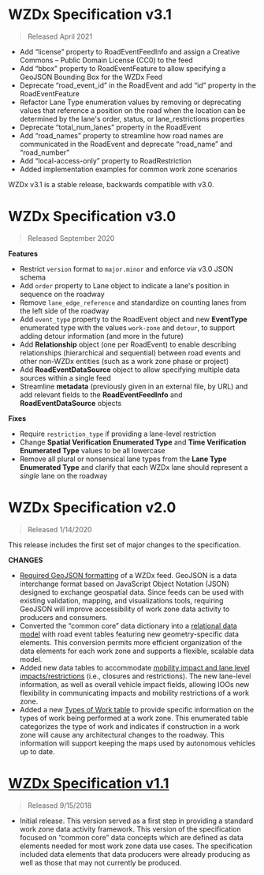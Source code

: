 # WZDx Specification v3.1
> Released April 2021

*	Add “license” property to RoadEventFeedInfo and assign a Creative Commons – Public Domain License (CC0) to the feed
*	Add “bbox” property to RoadEventFeature to allow specifying a GeoJSON Bounding Box for the WZDx Feed 
*	Deprecate “road_event_id” in the RoadEvent and add “id” property in the RoadEventFeature 
*	Refactor Lane Type enumeration values by removing or deprecating values that reference a position on the road when the location can be determined by the lane's order, status, or lane_restrictions properties
*	Deprecate “total_num_lanes” property in the RoadEvent 
*	Add “road_names” property to streamline how road names are communicated in the RoadEvent and deprecate “road_name” and “road_number”
*	Add “local-access-only” property to RoadRestriction 
*	Added implementation examples for common work zone scenarios

WZDx v3.1 is a stable release, backwards compatible with v3.0.


# WZDx Specification v3.0
> Released September 2020

**Features**
* Restrict `version` format to `major.minor` and enforce via v3.0 JSON schema
* Add `order` property to Lane object to indicate a lane's position in sequence on the roadway
* Remove `lane_edge_reference` and standardize on counting lanes from the left side of the roadway
* Add `event_type` property to the RoadEvent object and new **EventType** enumerated type with the values `work-zone` and `detour`, to support adding detour information (and more in the future)
* Add **Relationship** object (one per RoadEvent) to enable describing relationships (hierarchical and sequential) between road events and other non-WZDx entities (such as a work zone phase or project)
* Add **RoadEventDataSource** object to allow specifying multiple data sources within a single feed
* Streamline **metadata** (previously given in an external file, by URL) and add relevant fields to the **RoadEventFeedInfo** and **RoadEventDataSource** objects

**Fixes**
* Require `restriction_type` if providing a lane-level restriction
* Change **Spatial Verification Enumerated Type** and **Time Verification Enumerated Type** values to be all lowercase
* Remove all plural or nonsensical lane types from the **Lane Type Enumerated Type** and clarify that each WZDx lane should represent a *single* lane on the roadway

# WZDx Specification v2.0

> Released 1/14/2020

This release includes the first set of major changes to the specification. 

**CHANGES**
* [Required GeoJSON formatting](https://github.com/usdot-jpo-ode/jpo-wzdx/pull/53) of a WZDx feed. GeoJSON is a data interchange format based on JavaScript Object Notation (JSON) designed to exchange geospatial data. Since feeds can be used with existing validation, mapping, and visualizations tools, requiring GeoJSON will improve accessibility of work zone data activity to producers and consumers.
* Converted the “common core” data dictionary into a [relational data model](https://github.com/usdot-jpo-ode/jpo-wzdx/pull/54) with road event tables featuring new geometry-specific data elements. This conversion permits more efficient organization of the data elements for each work zone and supports a flexible, scalable data model.
* Added new data tables to accommodate [mobility impact and lane level impacts/restrictions](https://github.com/usdot-jpo-ode/jpo-wzdx/pull/57) (i.e., closures and restrictions). The new lane-level information, as well as overall vehicle impact fields, allowing IOOs new flexibility in communicating impacts and mobility restrictions of a work zone.
* Added a new [Types of Work table](https://github.com/usdot-jpo-ode/jpo-wzdx/pull/59) to provide specific information on the types of work being performed at a work zone. This enumerated table categorizes the type of work and indicates if construction in a work zone will cause any architectural changes to the roadway. This information will support keeping the maps used by autonomous vehicles up to date.  



# [WZDx Specification v1.1](https://github.com/usdot-jpo-ode/jpo-wzdx/tree/v1.1)

> Released 9/15/2018

* Initial release. This version served as a first step in providing a standard work zone data activity framework. This version of the specification focused on “common core” data concepts which are defined as data elements needed for most work zone data use cases. The specification included data elements that data producers were already producing as well as those that may not currently be produced.
